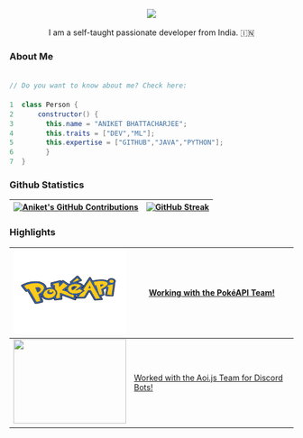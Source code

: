 <p align= "center">
<img src = "./assests/profile.png"></p>

<p align = "center">  I am a self-taught passionate developer from India. 🇮🇳 </p>

### About Me 
```java

// Do you want to know about me? Check here:

1  class Person {
2      constructor() {
3        this.name = "ANIKET BHATTACHARJEE";
4        this.traits = ["DEV","ML"];
5        this.expertise = ["GITHUB","JAVA","PYTHON"];
6        }
7  }
```


### Github Statistics
|[![Aniket's GitHub Contributions](https://github-readme-stats.vercel.app/api?username=DevMike123&count_private=true&show_icons=true&theme=react)](https://github.com/DevMike123/)|[![GitHub Streak](https://streak-stats.demolab.com?user=DevMike123&theme=dark)](https://git.io/streak-stats)| 
| ------------- | ------------- |

### Highlights
|<img src="./assests/pokeapi.png" width="200" height=150>|[Working with the PokéAPI Team!](https://github.com/PokeAPI)|
|---|---|
|<img src="https://aoi.js.org/img/akarui-development.png" width="200" height=150>|[Worked with the Aoi.js Team for Discord Bots!](https://aoi.js.org/)|



